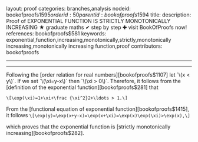 layout: proof
categories: branches,analysis
nodeid: bookofproofs$1595
orderid: 50
parentid: bookofproofs$1594
title: 
description:  Proof of EXPONENTIAL FUNCTION IS STRICTLY MONOTONICALLY INCREASING &#9733; graduate maths &#10004; step by step &#10010; visit BookOfProofs now!
references: bookofproofs$581
keywords: exponential,function,increasing,monotonically,strictly,monotonically increasing,monotonically increasing function,proof
contributors: bookofproofs

---


---

Following the [order relation for real numbers][bookofproofs$1107] let `\(x < y\)`. If we set `\(\xi=y-x\)` then `\(\xi > 0\)`. Therefore, it follows from the [definition of the exponential function][bookofproofs$281] that 

`\[\exp(\xi)=1+\xi+\frac {\xi^2}2+\ldots > 1.\]`

From the [functional equation of exponential function][bookofproofs$1415], it follows
`\[\exp(y)=\exp(x+y-x)=\exp(x+\xi)=\exp(x)\exp(\xi)>\exp(x),\]`

which proves that the exponential function is [strictly monotonically increasing][bookofproofs$282].
